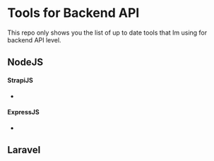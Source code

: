 # Tools for Backend API
This repo only shows you the list of up to date tools that Im using for backend API level.


## NodeJS
#### StrapiJS
* 

#### ExpressJS
* 


## Laravel

